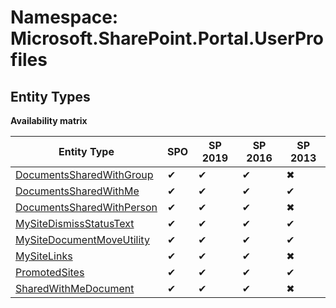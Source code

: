 # Namespace: Microsoft.SharePoint.Portal.UserProfiles
## Entity Types

**Availability matrix**

Entity Type | SPO | SP 2019 | SP 2016 | SP 2013
----------|-----|---------|---------|--------
[DocumentsSharedWithGroup](./EntityTypes/DocumentsSharedWithGroup) | ✔ | ✔ | ✔ | ✖
[DocumentsSharedWithMe](./EntityTypes/DocumentsSharedWithMe) | ✔ | ✔ | ✔ | ✔
[DocumentsSharedWithPerson](./EntityTypes/DocumentsSharedWithPerson) | ✔ | ✔ | ✔ | ✖
[MySiteDismissStatusText](./EntityTypes/MySiteDismissStatusText) | ✔ | ✔ | ✔ | ✔
[MySiteDocumentMoveUtility](./EntityTypes/MySiteDocumentMoveUtility) | ✔ | ✔ | ✔ | ✔
[MySiteLinks](./EntityTypes/MySiteLinks) | ✔ | ✔ | ✔ | ✖
[PromotedSites](./EntityTypes/PromotedSites) | ✔ | ✔ | ✔ | ✔
[SharedWithMeDocument](./EntityTypes/SharedWithMeDocument) | ✔ | ✔ | ✔ | ✖
